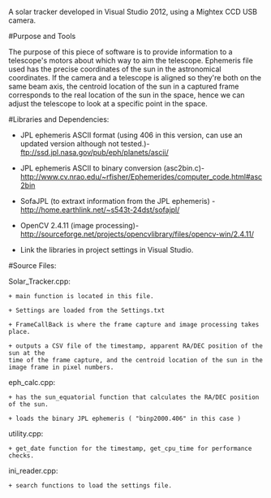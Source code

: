 A solar tracker developed in Visual Studio 2012, using a Mightex CCD USB camera.

#Purpose and Tools

The purpose of this piece of software is to provide information to a telescope's motors about which way to aim the telescope.
Ephemeris file used has the precise coordinates of the sun in the astronomical coordinates.
If the camera and a telescope is aligned so they're both on the same beam axis, the centroid location of the sun in a captured frame corresponds to the real location of the sun in the space, hence we can adjust the telescope to look at a specific point in the space.

#Libraries and Dependencies:

  + JPL ephemeris ASCII format (using 406 in this version, can use an updated version although not tested.)- ftp://ssd.jpl.nasa.gov/pub/eph/planets/ascii/

  + JPL ephemeris ASCII to binary conversion (asc2bin.c)- http://www.cv.nrao.edu/~rfisher/Ephemerides/computer_code.html#asc2bin

  + SofaJPL (to extraxt information from the JPL ephemeris) - http://home.earthlink.net/~s543t-24dst/sofajpl/
  
  + OpenCV 2.4.11 (image processing)- http://sourceforge.net/projects/opencvlibrary/files/opencv-win/2.4.11/
  
  + Link the libraries in project settings in Visual Studio.
 
#Source Files:

Solar_Tracker.cpp:
 
	+ main function is located in this file.
	
	+ Settings are loaded from the Settings.txt
 	
 	+ FrameCallBack is where the frame capture and image processing takes place.
 
 	+ outputs a CSV file of the timestamp, apparent RA/DEC position of the sun at the 
 	time of the frame capture, and the centroid location of the sun in the image frame in pixel numbers.
 
 eph_calc.cpp:
 
 	+ has the sun_equatorial function that calculates the RA/DEC position of the sun.
 	
 	+ loads the binary JPL ephemeris ( "binp2000.406" in this case )
 	
utility.cpp:
 	
 	+ get_date function for the timestamp, get_cpu_time for performance checks.
 	
ini_reader.cpp:
 	
 	+ search functions to load the settings file.
